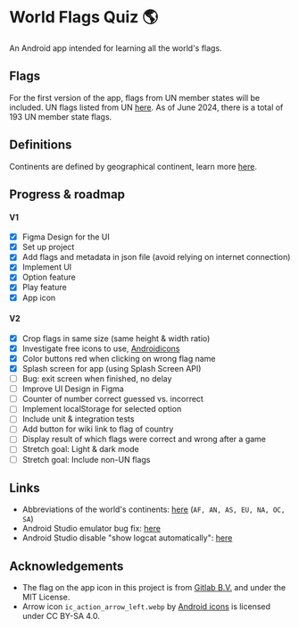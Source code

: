 # World Flags Quiz 🌎

An Android app intended for learning all the world's flags.

## Flags

For the first version of the app, flags from UN member states will be included. UN flags listed from UN [here](https://www.un.org/en/about-us/member-states). As of June 2024, there is a total of 193 UN member state flags.

## Definitions

Continents are defined by geographical continent, learn more [here](https://en.wikipedia.org/wiki/Continent).

## Progress & roadmap

#### V1
- [X] Figma Design for the UI
- [X] Set up project
- [X] Add flags and metadata in json file (avoid relying on internet connection)
- [X] Implement UI
- [X] Option feature
- [X] Play feature
- [X] App icon

#### V2
- [X] Crop flags in same size (same height & width ratio)
- [X] Investigate free icons to use, [Androidicons](https://www.androidicons.com/)
- [X] Color buttons red when clicking on wrong flag name
- [X] Splash screen for app (using Splash Screen API)
- [ ] Bug: exit screen when finished, no delay
- [ ] Improve UI Design in Figma
- [ ] Counter of number correct guessed vs. incorrect
- [ ] Implement localStorage for selected option
- [ ] Include unit & integration tests
- [ ] Add button for wiki link to flag of country
- [ ] Display result of which flags were correct and wrong after a game
- [ ] Stretch goal: Light & dark mode
- [ ] Stretch goal: Include non-UN flags

## Links

* Abbreviations of the world's continents: [here](https://planetarynames.wr.usgs.gov/Abbreviations) (`AF, AN, AS, EU, NA, OC, SA`)
* Android Studio emulator bug fix: [here](https://stackoverflow.com/questions/42816127/waiting-for-target-device-to-come-online)
* Android Studio disable "show logcat automatically": [here](https://stackoverflow.com/questions/76118961/how-to-prevent-android-studio-to-automatically-switch-to-run-tab-when-i-start)

## Acknowledgements

- The flag on the app icon in this project is from [Gitlab B.V.](https://gitlab.com/gitlab-org/gitlab-svgs/-/tree/main) and under the MIT License.
- Arrow icon `ic_action_arrow_left.webp` by [Android icons](https://www.androidicons.com/) is licensed under CC BY-SA 4.0.
